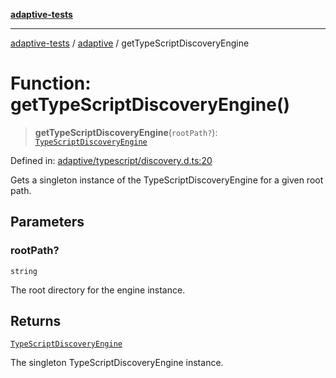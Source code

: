 [**adaptive-tests**](../../README.md)

***

[adaptive-tests](../../README.md) / [adaptive](../README.md) / getTypeScriptDiscoveryEngine

# Function: getTypeScriptDiscoveryEngine()

> **getTypeScriptDiscoveryEngine**(`rootPath?`): [`TypeScriptDiscoveryEngine`](../classes/TypeScriptDiscoveryEngine.md)

Defined in: [adaptive/typescript/discovery.d.ts:20](https://github.com/anon57396/adaptive-tests/blob/main/types/adaptive/typescript/discovery.d.ts#L20)

Gets a singleton instance of the TypeScriptDiscoveryEngine for a given root path.

## Parameters

### rootPath?

`string`

The root directory for the engine instance.

## Returns

[`TypeScriptDiscoveryEngine`](../classes/TypeScriptDiscoveryEngine.md)

The singleton TypeScriptDiscoveryEngine instance.
